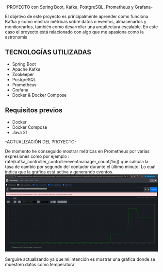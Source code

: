 -PROYECTO con Spring Boot, Kafka, PostgreSQL, Prometheus y Grafana-

El objetivo de este proyecto es principalmente aprender como funciona Kafka y como mostrar métricas sobre datos o eventos, almacenarlos y monitorearlos, también como desarrollar una arquitectura escalable. 
En este caso el proyecto está relacionado con algo que me apasiona como la astronomía

## TECNOLOGÍAS UTILIZADAS

- Spring Boot 
- Apache Kafka 
- Zookeeper 
- PostgreSQL 
- Prometheus 
- Grafana 
- Docker & Docker Compose 

## Requisitos previos

- Docker
- Docker Compose
- Java 21

-ACTUALIZACIÓN DEL PROYECTO-

De momento he conseguido mostrar métricas en Prometheus por varias expresiones como por ejemplo : rate(kafka_controller_controllereventmanager_count[1m])
que calcula la tasa de cambio por segundo del contador durante el último minuto. Lo cual indica que la gráfica está activa y generando eventos.
![Prometheus graphic](images/Prometheus%20graphic.JPG)

Serguiré actualizando ya que mi intención es mostrar una gráfica donde se muestren datos como temperatura.





